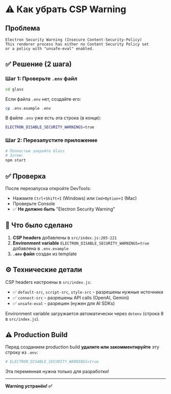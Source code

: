 # ⚠️ Как убрать CSP Warning

## Проблема
```
Electron Security Warning (Insecure Content-Security-Policy)
This renderer process has either no Content Security Policy set
or a policy with "unsafe-eval" enabled.
```

## ✅ Решение (2 шага)

### Шаг 1: Проверьте `.env` файл
```bash
cd glass
```

Если файла `.env` нет, создайте его:
```bash
cp .env.example .env
```

В файле `.env` уже есть эта строка (в конце):
```bash
ELECTRON_DISABLE_SECURITY_WARNINGS=true
```

### Шаг 2: Перезапустите приложение
```bash
# Полностью закройте Glass
# Затем:
npm start
```

## ✅ Проверка

После перезапуска откройте DevTools:
- Нажмите `Ctrl+Shift+I` (Windows) или `Cmd+Option+I` (Mac)
- Проверьте Console
- ✅ **Не должно быть** "Electron Security Warning"

## 📝 Что было сделано

1. **CSP headers** добавлены в `src/index.js:205-221`
2. **Environment variable** `ELECTRON_DISABLE_SECURITY_WARNINGS=true` добавлена в `.env.example`
3. **`.env` файл** создан из template

## ⚙️ Технические детали

CSP headers настроены в `src/index.js`:
- ✅ `default-src`, `script-src`, `style-src` - разрешены нужные источники
- ✅ `connect-src` - разрешены API calls (OpenAI, Gemini)
- ✅ `unsafe-eval` - разрешен (нужен для AI SDKs)

Environment variable загружается автоматически через `dotenv` (строка 8 в `src/index.js`).

## ⚠️ Production Build

Перед созданием production build **удалите или закомментируйте** эту строку из `.env`:
```bash
# ELECTRON_DISABLE_SECURITY_WARNINGS=true
```

Эта переменная нужна только для разработки!

---

**Warning устранён! ✅**
